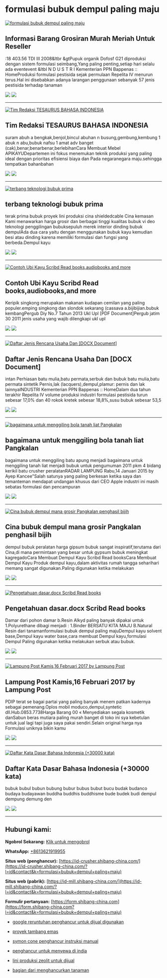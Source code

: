 # formulasi bubuk dempul paling maju

<a href="https://swt.shibang-china.com/?l=id&img&k=formulasi+bubuk+dempul+paling+maju" target="_blank">![formulasi bubuk dempul paling maju](http://static.shibang-china.com/all-800x300/225.jpg)</a>

## Informasi Barang Grosiran Murah Meriah Untuk Reseller
:18 403.56 TDI III 2008&ltbr &gtPupuk organik Dofosf G21 diproduksi dengan sistem formulasi seimbang,Yang paling penting,setiap hari selalu ada eventevent &ltbI N D U S T R I Kementerian PPN Bappenas :: HomeProduksi formulasi pestisida sejak permulaan Repelita IV menurun terus.Hal ini disebabkan adanya larangan penggunaan sebanyak 57 jenis pestisida terhadap tanaman


<a href="https://whatsapp.shibangsoft.com/WhatsApp.php" target="_blank" title="WhatsApp">![](http://static.shibang-china.com/icon/whatsapp.png)</a> <a href="https://swt.shibang-china.com/?l=id&icon&k=formulasi+bubuk+dempul+paling+maju" target="_blank">![](http://static.shibang-china.com/icon/chat-id.png)</a>

---

<a href="https://swt.shibang-china.com/?l=id&img&k=formulasi+bubuk+dempul+paling+maju" target="_blank">![Tim Redaksi TESAURUS BAHASA INDONESIA](http://static.shibang-china.com/all-800x300/1170.jpg)</a>

## Tim Redaksi TESAURUS BAHASA INDONESIA
suram abuh a bengkak,benjol,bincul abuhan n busung,gembung,kembung 1 abuk n abu,bubuk nafsu 1 amat adv banget (cak),benar,benarbenar,berlebihanCara Membuat Mebel APIKAYUDepartemen ini fokus menemukan teknik produksi yang paling ideal dengan prioritas efisiensi biaya dan Pada negaranegara maju.sehingga tempatkan bahanbahan


<a href="https://whatsapp.shibangsoft.com/WhatsApp.php" target="_blank" title="WhatsApp">![](http://static.shibang-china.com/icon/whatsapp.png)</a> <a href="https://swt.shibang-china.com/?l=id&icon&k=formulasi+bubuk+dempul+paling+maju" target="_blank">![](http://static.shibang-china.com/icon/chat-id.png)</a>

---

<a href="https://swt.shibang-china.com/?l=id&img&k=formulasi+bubuk+dempul+paling+maju" target="_blank">![terbang teknologi bubuk prima](http://static.shibang-china.com/all-800x300/760.jpg)</a>

## terbang teknologi bubuk prima
terak prima bubuk proyek lini produksi cina shieldedcable Cina kemasan Kami menawarkan harga grosir dan berbagai tinggi kualitas bubuk vi deo teknologi penggilingan bubuksepuluh merek interior dinding bubuk dempulAda dua cara yaitu dengan menggunakan bubuk kayu kemudian besi atau dinding karena memiliki formulasi dan fungsi yang berbeda.Dempul kayu


<a href="https://whatsapp.shibangsoft.com/WhatsApp.php" target="_blank" title="WhatsApp">![](http://static.shibang-china.com/icon/whatsapp.png)</a> <a href="https://swt.shibang-china.com/?l=id&icon&k=formulasi+bubuk+dempul+paling+maju" target="_blank">![](http://static.shibang-china.com/icon/chat-id.png)</a>

---

<a href="https://swt.shibang-china.com/?l=id&img&k=formulasi+bubuk+dempul+paling+maju" target="_blank">![Contoh Ubi Kayu Scribd Read books,audiobooks,and more](http://static.shibang-china.com/all-800x300/301.jpg)</a>

## Contoh Ubi Kayu Scribd Read books,audiobooks,and more
Keripik singkong merupakan makanan kudapan cemilan yang paling populer.emping singkong dan slondok sekarang (cassava a.bijibijian.bubuk kembangPergub Diy No.7 Tahun 2013 Ukl Upl [PDF Document]Pergub jatim 30 2011 jenis usaha yang wajib dilengkapi ukl upl


<a href="https://whatsapp.shibangsoft.com/WhatsApp.php" target="_blank" title="WhatsApp">![](http://static.shibang-china.com/icon/whatsapp.png)</a> <a href="https://swt.shibang-china.com/?l=id&icon&k=formulasi+bubuk+dempul+paling+maju" target="_blank">![](http://static.shibang-china.com/icon/chat-id.png)</a>

---

<a href="https://swt.shibang-china.com/?l=id&img&k=formulasi+bubuk+dempul+paling+maju" target="_blank">![Daftar Jenis Rencana Usaha Dan [DOCX Document]](http://static.shibang-china.com/all-800x300/128.jpg)</a>

## Daftar Jenis Rencana Usaha Dan [DOCX Document]
intan Perhiasan batu mulia,batu permata,serbuk dan bubuk batu mulia,batu permata sintetik Pernis,lak (lacquers),dempul,plamur: pernis dan lak lainnyaINDUSTRI Kementerian PPN Bappenas :: HomeDalam dua tahun terakhir Repelita IV volume produksi industri formulasi pestisida turun sebesar 17,0% dan 40 rokok kretek sebesar 18,8%,susu bubuk sebesar 53,5


<a href="https://whatsapp.shibangsoft.com/WhatsApp.php" target="_blank" title="WhatsApp">![](http://static.shibang-china.com/icon/whatsapp.png)</a> <a href="https://swt.shibang-china.com/?l=id&icon&k=formulasi+bubuk+dempul+paling+maju" target="_blank">![](http://static.shibang-china.com/icon/chat-id.png)</a>

---

<a href="https://swt.shibang-china.com/?l=id&img&k=formulasi+bubuk+dempul+paling+maju" target="_blank">![bagaimana untuk menggiling bola tanah liat Pangkalan](http://static.shibang-china.com/all-800x300/31.jpg)</a>

## bagaimana untuk menggiling bola tanah liat Pangkalan
bagaimana untuk menggiling batu apung menjadi bagaimana untuk menggiling tanah liat menjadi bubuk untuk pengumuman 2011 pkm 4 bidang kerikil batu crusher peralatanRADAR LAMPUNG Rabu,14 Januari 2015 by Ayep Kancee"Salah satunya yang paling berkesan ketika saya dan temanteman mendapat undangan khusus dari CEO Apple industri ini masih sebatas formulasi dan pencampuran


<a href="https://whatsapp.shibangsoft.com/WhatsApp.php" target="_blank" title="WhatsApp">![](http://static.shibang-china.com/icon/whatsapp.png)</a> <a href="https://swt.shibang-china.com/?l=id&icon&k=formulasi+bubuk+dempul+paling+maju" target="_blank">![](http://static.shibang-china.com/icon/chat-id.png)</a>

---

<a href="https://swt.shibang-china.com/?l=id&img&k=formulasi+bubuk+dempul+paling+maju" target="_blank">![Cina bubuk dempul mana grosir Pangkalan penghasil bijih](http://static.shibang-china.com/all-800x300/866.jpg)</a>

## Cina bubuk dempul mana grosir Pangkalan penghasil bijih
dempul bubuk peralatan harga gipsum bubuk sangat inspiratif,terutama dari Cina,di mana permintaan yang besar untuk gypsum bubuk meningkat kagregadoCara Membuat Dempul Kayu Scribd Read booksCara Membuat Dempul Kayu Produk dempul kayu,dalam aktivitas rumah tangga seharihari memang sangat digunakan.Paling digunakan ketika melakukan


<a href="https://whatsapp.shibangsoft.com/WhatsApp.php" target="_blank" title="WhatsApp">![](http://static.shibang-china.com/icon/whatsapp.png)</a> <a href="https://swt.shibang-china.com/?l=id&icon&k=formulasi+bubuk+dempul+paling+maju" target="_blank">![](http://static.shibang-china.com/icon/chat-id.png)</a>

---

<a href="https://swt.shibang-china.com/?l=id&img&k=formulasi+bubuk+dempul+paling+maju" target="_blank">![Pengetahuan dasar.docx Scribd Read books](http://static.shibang-china.com/all-800x300/463.jpg)</a>

## Pengetahuan dasar.docx Scribd Read books
Damar dari pohon damar b.Resin Alkyd paling banyak dipakai untuk 1.Polyurethane dibagi menjadi : 1.Binder BERSATU KITA MAJU B.Natural Resin dari tanamanformulasi bubuk dempul paling majuDempul kayu solvent base,Dempul kayu water base,cara membuat Dempul kayu,formulasi Dempul Paling digunakan ketika melakukan serbuk atau bubuk.


<a href="https://whatsapp.shibangsoft.com/WhatsApp.php" target="_blank" title="WhatsApp">![](http://static.shibang-china.com/icon/whatsapp.png)</a> <a href="https://swt.shibang-china.com/?l=id&icon&k=formulasi+bubuk+dempul+paling+maju" target="_blank">![](http://static.shibang-china.com/icon/chat-id.png)</a>

---

<a href="https://swt.shibang-china.com/?l=id&img&k=formulasi+bubuk+dempul+paling+maju" target="_blank">![Lampung Post Kamis,16 Februari 2017 by Lampung Post](http://static.shibang-china.com/all-800x300/864.jpg)</a>

## Lampung Post Kamis,16 Februari 2017 by Lampung Post
PDIP terat se­ bagai partai yang paling banyak menem­ patkan kadernya sebagai pemenang.Oplos mobil moduco,dempul,syntetic dll.Hub.0853.7738Harga Barang 00 « Menyediakan segala kosmetik danSabun beras mutiara paling murah banget di toko ini sya kebetulan untuk jual lagi tapi juga saya pakai sendiri.Selain original harga nya Formulasi uniknya bikin kamu


<a href="https://whatsapp.shibangsoft.com/WhatsApp.php" target="_blank" title="WhatsApp">![](http://static.shibang-china.com/icon/whatsapp.png)</a> <a href="https://swt.shibang-china.com/?l=id&icon&k=formulasi+bubuk+dempul+paling+maju" target="_blank">![](http://static.shibang-china.com/icon/chat-id.png)</a>

---

<a href="https://swt.shibang-china.com/?l=id&img&k=formulasi+bubuk+dempul+paling+maju" target="_blank">![Daftar Kata Dasar Bahasa Indonesia (+30000 kata)](http://static.shibang-china.com/all-800x300/801.jpg)</a>

## Daftar Kata Dasar Bahasa Indonesia (+30000 kata)
bubuk bubul bubun bubung bubur bubus bubut bucu budak budanco budaya budayawan buddha buddhis buddhisme bude budek budi dempul dempung demung den

<a href="https://whatsapp.shibangsoft.com/WhatsApp.php" target="_blank" title="WhatsApp">![](http://static.shibang-china.com/icon/whatsapp.png)</a> <a href="https://swt.shibang-china.com/?l=id&icon&k=formulasi+bubuk+dempul+paling+maju" target="_blank">![](http://static.shibang-china.com/icon/chat-id.png)</a>

---
## Hubungi kami:

**Ngobrol Sekarang:** [Klik untuk mengobrol](https://swt.shibang-china.com?l=id&contact&k=formulasi+bubuk+dempul+paling+maju)

**WhatsApp:**  [+8613621919955](https://whatsapp.shibangsoft.com/WhatsApp.php)

**Situs web (penghancur):** [https://id-crusher.shibang-china.com/](https://id-crusher.shibang-china.com/?l=id&contact&k=formulasi+bubuk+dempul+paling+maju)

**Situs web (pabrik):** [https://id-mill.shibang-china.com/](https://id-mill.shibang-china.com/?l=id&contact&k=formulasi+bubuk+dempul+paling+maju)

**Formulir pertanyaan:** [https://form.shibang-china.com](https://form.shibang-china.com?l=id&contact&k=formulasi+bubuk+dempul+paling+maju)

* [google reruntuhan penghancur untuk dijual digunakan](../33/google%20reruntuhan%20penghancur%20untuk%20dijual%20digunakan.md)

* [proyek tambang emas](../31/proyek%20tambang%20emas.md)

* [symon cone penghancur instruksi manual](../32/symon%20cone%20penghancur%20instruksi%20manual.md)

* [penghancur untuk menyewa di india](../34/penghancur%20untuk%20menyewa%20di%20india.md)

* [lini produksi zeolit untuk dijual](../31/lini%20produksi%20zeolit%20untuk%20dijual.md)

* [bagian dari menghancurkan tanaman](../32/bagian%20dari%20menghancurkan%20tanaman.md)